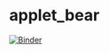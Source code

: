 # applet_bear
[![Binder](https://mybinder.org/badge_logo.svg)](https://mybinder.org/v2/gh/wishzx/applet_bear/master?urlpath=%2Fvoila%2Frender%2Fapplet_bear.ipynb)
